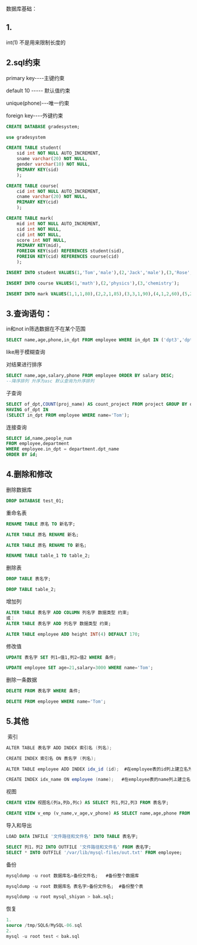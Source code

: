 数据库基础：

## 1.

int(1) 不是用来限制长度的

## 2.sql约束

  primary key----主键约束

  default 10 ----- 默认值约束

  unique(phone)---唯一约束

 foreign key----外键约束

```sql
CREATE DATABASE gradesystem;

use gradesystem

CREATE TABLE student(
    sid int NOT NULL AUTO_INCREMENT,
    sname varchar(20) NOT NULL,
    gender varchar(10) NOT NULL,
    PRIMARY KEY(sid)
    );

CREATE TABLE course(
    cid int NOT NULL AUTO_INCREMENT,
    cname varchar(20) NOT NULL,
    PRIMARY KEY(cid)
    );

CREATE TABLE mark(
    mid int NOT NULL AUTO_INCREMENT,
    sid int NOT NULL,
    cid int NOT NULL,
    score int NOT NULL,
    PRIMARY KEY(mid),
    FOREIGN KEY(sid) REFERENCES student(sid),
    FOREIGN KEY(cid) REFERENCES course(cid)
    );

INSERT INTO student VALUES(1,'Tom','male'),(2,'Jack','male'),(3,'Rose','female');

INSERT INTO course VALUES(1,'math'),(2,'physics'),(3,'chemistry');

INSERT INTO mark VALUES(1,1,1,80),(2,2,1,85),(3,3,1,90),(4,1,2,60),(5,2,2,90),(6,3,2,75),(7,1,3,95),(8,2,3,75),(9,3,3,85);
```

## 3.查询语句：

  in和not in筛选数据在不在某个范围

```sql
SELECT name,age,phone,in_dpt FROM employee WHERE in_dpt IN ('dpt3','dpt4');
```

  like用于模糊查询

  对结果进行排序

```sql
SELECT name,age,salary,phone FROM employee ORDER BY salary DESC;
--降序排列 升序为asc 默认查询为升序排列
```

  子查询

```sql
SELECT of_dpt,COUNT(proj_name) AS count_project FROM project GROUP BY of_dpt
HAVING of_dpt IN
(SELECT in_dpt FROM employee WHERE name='Tom');
```

  连接查询

```sql
SELECT id,name,people_num
FROM employee,department
WHERE employee.in_dpt = department.dpt_name
ORDER BY id;
```

## 4.删除和修改

  删除数据库

```sql
DROP DATABASE test_01;
```

  重命名表

```sql
RENAME TABLE 原名 TO 新名字;

ALTER TABLE 原名 RENAME 新名;

ALTER TABLE 原名 RENAME TO 新名;

RENAME TABLE table_1 TO table_2;
```

  删除表

```sql
DROP TABLE 表名字;

DROP TABLE table_2;
```

  增加列

```sql
ALTER TABLE 表名字 ADD COLUMN 列名字 数据类型 约束;
或：
ALTER TABLE 表名字 ADD 列名字 数据类型 约束;

ALTER TABLE employee ADD height INT(4) DEFAULT 170;
```

  修改值

```sql
UPDATE 表名字 SET 列1=值1,列2=值2 WHERE 条件;

UPDATE employee SET age=21,salary=3000 WHERE name='Tom';
```

  删除一条数据

```sql
DELETE FROM 表名字 WHERE 条件;

DELETE FROM employee WHERE name='Tom';
```

## 5.其他

​    索引

```java
ALTER TABLE 表名字 ADD INDEX 索引名 (列名);

CREATE INDEX 索引名 ON 表名字 (列名);

ALTER TABLE employee ADD INDEX idx_id (id);  #在employee表的id列上建立名为idx_id的索引

CREATE INDEX idx_name ON employee (name);   #在employee表的name列上建立名为idx_name的索引
```





  视图

```sql
CREATE VIEW 视图名(列a,列b,列c) AS SELECT 列1,列2,列3 FROM 表名字;

CREATE VIEW v_emp (v_name,v_age,v_phone) AS SELECT name,age,phone FROM employee;
```

  导入和导出

```sql
LOAD DATA INFILE '文件路径和文件名' INTO TABLE 表名字;

SELECT 列1，列2 INTO OUTFILE '文件路径和文件名' FROM 表名字;
SELECT * INTO OUTFILE '/var/lib/mysql-files/out.txt' FROM employee;
```

  备份

```sql
mysqldump -u root 数据库名>备份文件名;   #备份整个数据库

mysqldump -u root 数据库名 表名字>备份文件名;  #备份整个表

mysqldump -u root mysql_shiyan > bak.sql;
```

  恢复

```sql
1.
source /tmp/SQL6/MySQL-06.sql
2.
mysql -u root test < bak.sql
```

